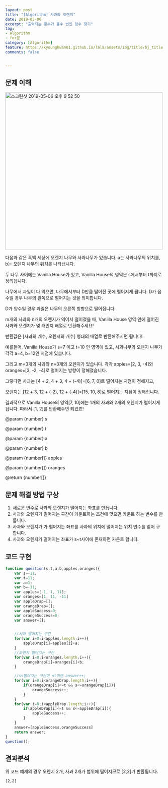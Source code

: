 ```yaml
---
layout: post
title: "[Algorithm] 사과와 오렌지"
date: 2019-05-06
excerpt: "출력되는 횟수가 홀수 번인 정수 찾기"
tag:
- Algorithm
- for문
category: [Algorithm]
feature: https://kyounghwan01.github.io/lala/assets/img/title/bj_title.jpg
comments: false


---
```




## 문제 이해

<img width="500" alt="스크린샷 2019-05-06 오후 9 52 50" src="https://user-images.githubusercontent.com/44187477/57227190-ba2ed400-704b-11e9-9df4-836515b7b041.png">


다음과 같은 흑백 세상에 오렌지 나무와 사과나무가 있습니다. a는 사과나무의 위치를, b는 오렌지 나무의 위치를 나타냅니다.

두 나무 사이에는 Vanilla House가 있고, Vanilla House의 영역은 s에서부터 t까지로 정의됩니다.

나무에서 과일이 다 익으면, 나무에서부터 D만큼 떨어진 곳에 떨어지게 됩니다. D가 음수일 경우 나무의 왼쪽으로 떨어지는 것을 의미합니다.

D가 양수일 경우 과일은 나무의 오른쪽 방향으로 떨어집니다.

m개의 사과와 n개의 오렌지가 익어서 떨어졌을 때, Vanilla House 영역 안에 떨어진 사과와 오렌지가 몇 개인지 배열로 반환해주세요!

반환값은 [사과의 개수, 오렌지의 개수] 형태의 배열로 반환해주시면 됩니다!

예를들어, Vanilla House가 s=7 이고 t=10 인 영역에 있고, 사과나무와 오렌지 나무가 각각 a=4, b=12인 지점에 있습니다.

그리고 m=3개의 사과와 n=3개의 오렌지가 있습니다. 각각 apples=[2, 3, -4]와 oranges=[3, -2, -4]로 떨어지는 방향이 정해졌습니다.

그렇다면 사과는 [4 + 2, 4 + 3, 4 + (-4)]=[6, 7, 0]로 떨어지는 지점이 정해지고,

오렌지는 [12 + 3, 12 + (-2), 12 + (-4)]=[15, 10, 8]로 떨어지는 지점이 정해집니다.

결과적으로 Vanilla House의 영역[7, 10]에는 1개의 사과와 2개의 오렌지가 떨어지게 됩니다. 따라서 [1, 2]를 반환해주면 되겠죠!

@param {number} s

@param {number} t

@param {number} a

@param {number} b

@param {number[]} apples

@param {number[]} oranges

@return {number[]}



## 문제 해결 방법 구상

1. 새로운 변수로 사과와 오렌지가 떨어지는 좌표를 만듭니다.
2. 사과와 오렌지가 떨어지는 구간이 카운트하는 조건에 맞으면 카운트 하는 변수를 만듭니다.
3. 사과와 오렌지가 가 떨어지는 좌표를 사과의 위치에 떨어지는 위치 변수를 얻어 구합니다.
4. 사과와 오렌지가 떨어지는 좌표가 s~t사이에 존재하면 카운트 합니다. 



## 코드 구현

```javascript
function question(s,t,a,b,apples,oranges){
    var s=-11;
    var t=11;
    var a=1;
    var b=-11;
    var apples=[-1, 1, 11];
    var oranges=[1, 11, -11]
    var appleDrap=[];
    var orangeDrap=[];
    var appleSuccess=0;
    var orangeSuccess=0;
    var answer=[];

    
    //사과 떨어지는 구간
    for(var i=0;i<apples.length;i++){
        appleDrap[i]=apples[i]+a;
    }
    //오렌지 떨어지는 구간
    for(var i=0;i<oranges.length;i++){
        orangeDrap[i]=oranges[i]+b;
    }

    //s<떨어지는 구간이 <t이면 answer++;
    for(var i=0;i<orangeDrap.length;i++){
        if(orangeDrap[i]<=t && s<=orangeDrap[i]){
            orangeSuccess++;
        }
    }
    for(var i=0;i<appleDrap.length;i++){
        if(appleDrap[i]<=t && s<=appleDrap[i]){
            appleSuccess++;
        }
    }
    answer=[appleSuccess,orangeSuccess]
    return answer;
}
question();
```

## 결과분석

위 코드 예제의 경우 오렌지 2개, 사과 2개가 범위에 떨어지므로 [2,2]가 반환됩니다.

```
[2,2]
```



